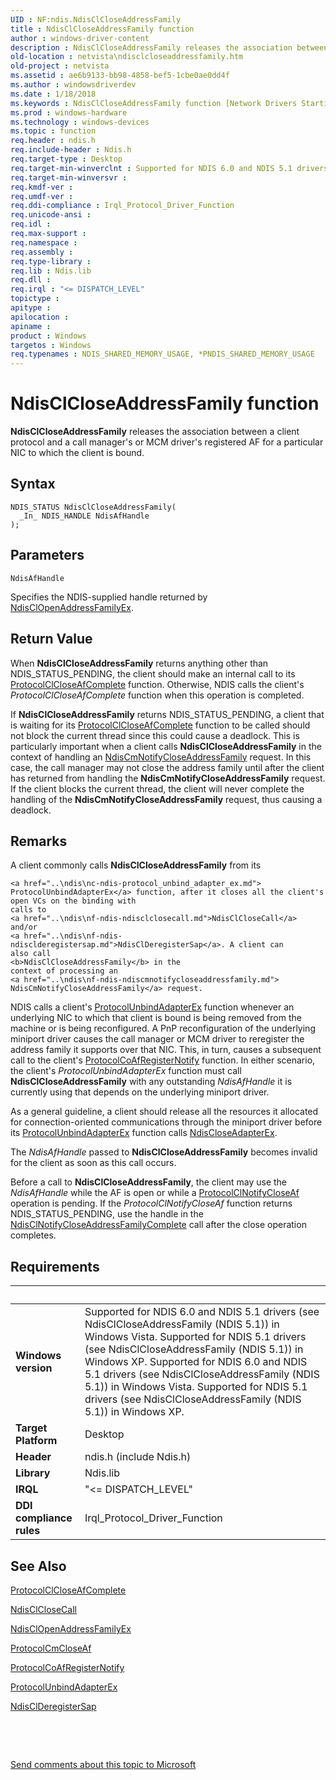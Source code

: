 ```yaml
---
UID : NF:ndis.NdisClCloseAddressFamily
title : NdisClCloseAddressFamily function
author : windows-driver-content
description : NdisClCloseAddressFamily releases the association between a client protocol and a call manager's or MCM driver's registered AF for a particular NIC to which the client is bound.
old-location : netvista\ndisclcloseaddressfamily.htm
old-project : netvista
ms.assetid : ae6b9133-bb98-4858-bef5-1cbe0ae0dd4f
ms.author : windowsdriverdev
ms.date : 1/18/2018
ms.keywords : NdisClCloseAddressFamily function [Network Drivers Starting with Windows Vista], NdisClCloseAddressFamily, condis_client_ref_6aa6db12-2ebe-444a-a239-46542dd1be4a.xml, netvista.ndisclcloseaddressfamily, ndis/NdisClCloseAddressFamily
ms.prod : windows-hardware
ms.technology : windows-devices
ms.topic : function
req.header : ndis.h
req.include-header : Ndis.h
req.target-type : Desktop
req.target-min-winverclnt : Supported for NDIS 6.0 and NDIS 5.1 drivers (see    NdisClCloseAddressFamily (NDIS   5.1)) in Windows Vista. Supported for NDIS 5.1 drivers (see    NdisClCloseAddressFamily (NDIS   5.1)) in Windows XP.
req.target-min-winversvr : 
req.kmdf-ver : 
req.umdf-ver : 
req.ddi-compliance : Irql_Protocol_Driver_Function
req.unicode-ansi : 
req.idl : 
req.max-support : 
req.namespace : 
req.assembly : 
req.type-library : 
req.lib : Ndis.lib
req.dll : 
req.irql : "<= DISPATCH_LEVEL"
topictype : 
apitype : 
apilocation : 
apiname : 
product : Windows
targetos : Windows
req.typenames : NDIS_SHARED_MEMORY_USAGE, *PNDIS_SHARED_MEMORY_USAGE
---
```



# NdisClCloseAddressFamily function
<b>NdisClCloseAddressFamily</b> releases
  the association between a client protocol and a call manager's or MCM driver's registered AF for a
  particular NIC to which the client is bound.

## Syntax

````
NDIS_STATUS NdisClCloseAddressFamily(
  _In_ NDIS_HANDLE NdisAfHandle
);
````

## Parameters

`NdisAfHandle`

Specifies the NDIS-supplied handle returned by 
     <a href="..\ndis\nf-ndis-ndisclopenaddressfamilyex.md">
     NdisClOpenAddressFamilyEx</a>.


## Return Value

When 
      <b>
      NdisClCloseAddressFamily</b> returns anything other than NDIS_STATUS_PENDING, the client should make
      an internal call to its 
      <a href="..\ndis\nc-ndis-protocol_cl_close_af_complete.md">
      ProtocolClCloseAfComplete</a> function. Otherwise, NDIS calls the client's 
      <i>
      ProtocolClCloseAfComplete</i> function when this operation is completed.

If 
      <b>
      NdisClCloseAddressFamily</b> returns NDIS_STATUS_PENDING, a client that is waiting for its 
      <a href="..\ndis\nc-ndis-protocol_cl_close_af_complete.md">
      ProtocolClCloseAfComplete</a> function to be called should not block the current thread since this
      could cause a deadlock. This is particularly important when a client calls 
      <b>NdisClCloseAddressFamily</b> in the
      context of handling an 
      <a href="..\ndis\nf-ndis-ndiscmnotifycloseaddressfamily.md">
      NdisCmNotifyCloseAddressFamily</a> request. In this case, the call manager may not close the address
      family until after the client has returned from handling the 
      <b>NdisCmNotifyCloseAddressFamily</b> request. If the client blocks the
      current thread, the client will never complete the handling of the 
      <b>NdisCmNotifyCloseAddressFamily</b> request, thus causing a deadlock.

## Remarks

A client commonly calls 
    <b>NdisClCloseAddressFamily</b> from its
    
    <a href="..\ndis\nc-ndis-protocol_unbind_adapter_ex.md">
    ProtocolUnbindAdapterEx</a> function, after it closes all the client's open VCs on the binding with
    calls to 
    <a href="..\ndis\nf-ndis-ndisclclosecall.md">NdisClCloseCall</a> and/or 
    <a href="..\ndis\nf-ndis-ndisclderegistersap.md">NdisClDeregisterSap</a>. A client can
    also call 
    <b>NdisClCloseAddressFamily</b> in the
    context of processing an 
    <a href="..\ndis\nf-ndis-ndiscmnotifycloseaddressfamily.md">
    NdisCmNotifyCloseAddressFamily</a> request.

NDIS calls a client's 
    <a href="..\ndis\nc-ndis-protocol_unbind_adapter_ex.md">
    ProtocolUnbindAdapterEx</a> function whenever an underlying NIC to which that client is bound is being
    removed from the machine or is being reconfigured. A PnP reconfiguration of the underlying miniport
    driver causes the call manager or MCM driver to reregister the address family it supports over that NIC.
    This, in turn, causes a subsequent call to the client's 
    <a href="..\ndis\nc-ndis-protocol_co_af_register_notify.md">
    ProtocolCoAfRegisterNotify</a> function. In either scenario, the client's 
    <i>
    ProtocolUnbindAdapterEx</i> function must call 
    <b>NdisClCloseAddressFamily</b> with any
    outstanding 
    <i>NdisAfHandle</i> it is currently using that depends on the underlying miniport
    driver.

As a general guideline, a client should release all the resources it allocated for connection-oriented
    communications through the miniport driver before its 
    <a href="..\ndis\nc-ndis-protocol_unbind_adapter_ex.md">
    ProtocolUnbindAdapterEx</a> function calls 
    <a href="..\ndis\nf-ndis-ndiscloseadapterex.md">NdisCloseAdapterEx</a>.

The 
    <i>NdisAfHandle</i> passed to 
    <b>NdisClCloseAddressFamily</b> becomes
    invalid for the client as soon as this call occurs.

Before a call to 
    <b>NdisClCloseAddressFamily</b>, the
    client may use the 
    <i>NdisAfHandle</i> while the AF is open or while a 
    <a href="..\ndis\nc-ndis-protocol_cl_notify_close_af.md">
    ProtocolClNotifyCloseAf</a> operation is pending. If the 
    <i>
    ProtocolClNotifyCloseAf</i> function returns NDIS_STATUS_PENDING, use the handle in the 
    <a href="..\ndis\nf-ndis-ndisclnotifycloseaddressfamilycomplete.md">
    NdisClNotifyCloseAddressFamilyComplete</a> call after the close operation completes.

## Requirements
| &nbsp; | &nbsp; |
| ---- |:---- |
| **Windows version** | Supported for NDIS 6.0 and NDIS 5.1 drivers (see    NdisClCloseAddressFamily (NDIS   5.1)) in Windows Vista. Supported for NDIS 5.1 drivers (see    NdisClCloseAddressFamily (NDIS   5.1)) in Windows XP. Supported for NDIS 6.0 and NDIS 5.1 drivers (see    NdisClCloseAddressFamily (NDIS   5.1)) in Windows Vista. Supported for NDIS 5.1 drivers (see    NdisClCloseAddressFamily (NDIS   5.1)) in Windows XP. |
| **Target Platform** | Desktop |
| **Header** | ndis.h (include Ndis.h) |
| **Library** | Ndis.lib |
| **IRQL** | "<= DISPATCH_LEVEL" |
| **DDI compliance rules** | Irql_Protocol_Driver_Function |

## See Also

<a href="..\ndis\nc-ndis-protocol_cl_close_af_complete.md">ProtocolClCloseAfComplete</a>

<a href="..\ndis\nf-ndis-ndisclclosecall.md">NdisClCloseCall</a>

<a href="..\ndis\nf-ndis-ndisclopenaddressfamilyex.md">NdisClOpenAddressFamilyEx</a>

<a href="..\ndis\nc-ndis-protocol_cm_close_af.md">ProtocolCmCloseAf</a>

<a href="..\ndis\nc-ndis-protocol_co_af_register_notify.md">ProtocolCoAfRegisterNotify</a>

<a href="..\ndis\nc-ndis-protocol_unbind_adapter_ex.md">ProtocolUnbindAdapterEx</a>

<a href="..\ndis\nf-ndis-ndisclderegistersap.md">NdisClDeregisterSap</a>

 

 

<a href="mailto:wsddocfb@microsoft.com?subject=Documentation%20feedback [netvista\netvista]:%20NdisClCloseAddressFamily function%20 RELEASE:%20(1/18/2018)&amp;body=%0A%0APRIVACY STATEMENT%0A%0AWe use your feedback to improve the documentation. We don't use your email address for any other purpose, and we'll remove your email address from our system after the issue that you're reporting is fixed. While we're working to fix this issue, we might send you an email message to ask for more info. Later, we might also send you an email message to let you know that we've addressed your feedback.%0A%0AFor more info about Microsoft's privacy policy, see http://privacy.microsoft.com/en-us/default.aspx." title="Send comments about this topic to Microsoft">Send comments about this topic to Microsoft</a>